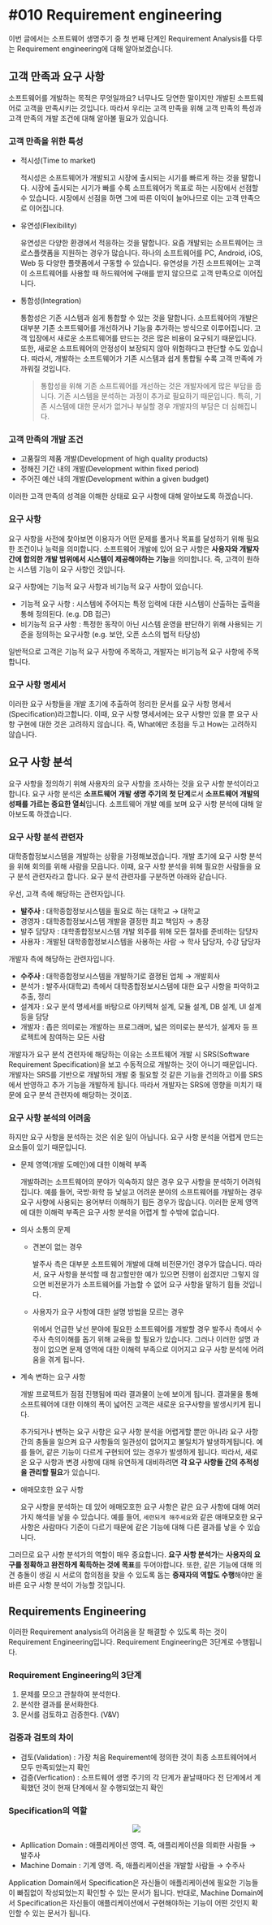 # #010 Requirement engineering

이번 글에서는 소프트웨어 생명주기 중 첫 번째 단계인 Requirement Analysis를 다루는 Requirement engineering에 대해 알아보겠습니다.

## 고객 만족과 요구 사항

소프트웨어를 개발하는 목적은 무엇일까요? 너무나도 당연한 말이지만 개발된 소프트웨어로 고객을 만족시키는 것입니다. 따라서 우리는 고객 만족을 위해 고객 만족의 특성과 고객 만족의 개발 조건에 대해 알아볼 필요가 있습니다.

### 고객 만족을 위한 특성

- 적시성(Time to market)
    
    적시성은 소프트웨어가 개발되고 시장에 출시되는 시기를 빠르게 하는 것을 말합니다. 시장에 출시되는 시기가 빠를 수록 소프트웨어가 목표로 하는 시장에서 선점할 수 있습니다. 시장에서 선점을 하면 그에 따른 이익이 늘어나므로 이는 고객 만족으로 이어집니다.
    
- 유연성(Flexibility)
    
    유연성은 다양한 환경에서 적응하는 것을 말합니다. 요즘 개발되는 소프트웨어는 크로스플랫폼을 지원하는 경우가 많습니다. 하나의 소프트웨어를 PC, Android, iOS, Web 등 다양한 플랫폼에서 구동할 수 있습니다. 유연성을 가진 소프트웨어는 고객이 소프트웨어를 사용할 때 하드웨어에 구애를 받지 않으므로 고객 만족으로 이어집니다.
    
- 통합성(Integration)
    
    통합성은 기존 시스템과 쉽게 통합할 수 있는 것을 말합니다. 소프트웨어의 개발은 대부분 기존 소프트웨어를 개선하거나 기능을 추가하는 방식으로 이루어집니다. 고객 입장에서 새로운 소프트웨어를 만드는 것은 많은 비용이 요구되기 때문입니다. 또한, 새로운 소프트웨어의 안정성이 보장되지 않아 위험하다고 판단할 수도 있습니다. 따라서, 개발하는 소프트웨어가 기존 시스템과 쉽게 통합될 수록 고객 만족에 가까워질 것입니다.
    
    > 통합성을 위해 기존 소프트웨어를 개선하는 것은 개발자에게 많은 부담을 줍니다. 기존 시스템을 분석하는 과정이 추가로 필요하기 때문입니다. 특히, 기존 시스템에 대한 문서가 없거나 부실할 경우 개발자의 부담은 더 심해집니다.
    > 

### 고객 만족의 개발 조건

- 고품질의 제품 개발(Development of high quality products)
- 정해진 기간 내의 개발(Development within fixed period)
- 주어진 예산 내의 개발(Development within a given budget)

이러한 고객 만족의 성격을 이해한 상태로 요구 사항에 대해 알아보도록 하겠습니다.

### 요구 사항

요구 사항을 사전에 찾아보면 이용자가 어떤 문제를 풀거나 목표를 달성하기 위해 필요한 조건이나 능력을 의미합니다. 소프트웨어 개발에 있어 요구 사항은 **사용자와 개발자 간에 합의한 개발 범위에서 시스템이 제공해야하는 기능**을 의미합니다. 즉, 고객이 원하는 시스템 기능이 요구 사항인 것입니다.

요구 사항에는 기능적 요구 사항과 비기능적 요구 사항이 있습니다.

- 기능적 요구 사항 : 시스템에 주어지는 특정 입력에 대한 시스템이 산출하는 출력을 통해 정의된다. (e.g. DB 접근)
- 비기능적 요구 사항 : 특정한 동작이 아닌 시스템 운영을 판단하기 위해 사용되는 기준을 정의하는 요구사항 (e.g. 보안, 오픈 소스의 법적 타당성)

일반적으로 고객은 기능적 요구 사항에 주목하고, 개발자는 비기능적 요구 사항에 주목합니다.

### 요구 사항 명세서

이러한 요구 사항들을 개발 초기에 추출하여 정리한 문서를 요구 사항 명세서(Specification)라고합니다. 이때, 요구 사항 명세서에는 요구 사항만 있을 뿐 요구 사항 구현에 대한 것은 고려하지 않습니다. 즉, What에만 초점을 두고 How는 고려하지 않습니다.

## 요구 사항 분석

요구 사항을 정의하기 위해 사용자의 요구 사항을 조사하는 것을 요구 사항 분석이라고 합니다. 요구 사항 분석은 **소프트웨어 개발 생명 주기의 첫 단계**로서 **소프트웨어 개발의 성패를 가르는 중요한 열쇠**입니다. 소프트웨어 개발 예를 보며 요구 사항 분석에 대해 알아보도록 하겠습니다.

### 요구 사항 분석 관련자

대학종합정보시스템을 개발하는 상황을 가정해보겠습니다. 개발 초기에 요구 사항 분석을 위해 회의를 위해 사람을 모읍니다. 이때, 요구 사항 분석을 위해 필요한 사람들을 요구 분석 관련자라고 합니다. 요구 분석 관련자를 구분하면 아래와 같습니다.

우선, 고객 측에 해당하는 관련자입니다.

- **발주사** : 대학종합정보시스템을 필요로 하는 대학교 → 대학교
- 경영자 : 대학종합정보시스템 개발을 결정한 최고 책임자 → 총장
- 발주 담당자 : 대학종합정보시스템 개발 외주를 위해 모든 절차를 준비하는 담당자
- 사용자 : 개발된 대학종합정보시스템을 사용하는 사람 → 학사 담당자, 수강 담당자

개발자 측에 해당하는 관련자입니다.

- **수주사** : 대학종합정보시스템을 개발하기로 결졍된 업체 → 개발회사
- 분석가 : 발주사(대학교) 측에서 대학종합정보시스템에 대한 요구 사항을 파악하고 추출, 정리
- 설계자 : 요구 분석 명세서를 바탕으로 아키텍쳐 설계, 모듈 설계, DB 설계, UI 설계 등을 담당
- 개발자 : 좁은 의미로는 개발하는 프로그래머, 넓은 의미로는 분석가, 설계자 등 프로젝트에 참여하는 모든 사람

개발자가 요구 분석 견련자에 해당하는 이유는 소프트웨어 개발 시 SRS(Software Requirement Specification)을 보고 수동적으로 개발하는 것이 아니기 때문입니다. 개발자는 SRS를 기반으로 개발하되 개발 중 필요할 것 같은 기능을 건의하고 이를 SRS에서 반영하고 추가 기능을 개발하게 됩니다. 따라서 개발자는 SRS에 영향을 미치기 때문에 요구 분석 관련자에 해당하는 것이죠.

### 요구 사항 분석의 어려움

하지만 요구 사항을 분석하는 것은 쉬운 일이 아닙니다. 요구 사항 분석을 어렵게 만드는 요소들이 있기 때문입니다.

- 문제 영역(개발 도메인)에 대한 이해력 부족
    
    개발하려는 소프트웨어의 분야가 익숙하지 않은 경우 요구 사항을 분석하기 어려워집니다. 예를 들어, 국방·화학 등 낯설고 어려운 분야의 소프트웨어를 개발하는 경우 요구 사항에 사용되는 용어부터 이해하기 힘든 경우가 많습니다. 이러한 문제 영역에 대한 이해력 부족은 요구 사항 분석을 어렵게 할 수밖에 없습니다.
    
- 의사 소통의 문제
    - 견본이 없는 경우
        
        발주사 측은 대부분 소프트웨어 개발에 대해 비전문가인 경우가 많습니다. 따라서, 요구 사항을 분석할 때 참고할만한 예가 있으면 진행이 쉽겠지만 그렇지 않으면 비전문가가 소프트웨어를 가늠할 수 없어 요구 사항을 말하기 힘들 것입니다.
        
    - 사용자가 요구 사항에 대한 설명 방법을 모르는 경우
        
        위에서 언급한 낯선 분야에 필요한 소프트웨어를 개발할 경우 발주사 측에서 수주사 측의이해를 돕기 위해 교육을 할 필요가 있습니다. 그러나 이러한 설명 과정이 없으면 문제 영역에 대한 이해력 부족으로 이어지고 요구 사항 분석에 어려움을 겪게 됩니다.
        
- 계속 변하는 요구 사항
    
    개발 프로젝트가 점점 진행됨에 따라 결과물이 눈에 보이게 됩니다. 결과물을 통해 소프트웨어에 대한 이해의 폭이 넓어진 고객은 새로운 요구사항을 발생시키게 됩니다.
    
    추가되거나 변하는 요구 사항은 요구 사항 분석을 어렵게할 뿐만 아니라 요구 사항간의 충돌을 일으켜 요구 사항들의 일관성이 없어지고 불일치가 발생하게됩니다. 예를 들어, 같은 기능이 다르게 구현되어 있는 경우가 발생하게 됩니다. 따라서, 새로운 요구 사항과 변경 사항에 대해 유연하게 대비하려면 **각 요구 사항들 간의 추적성을 관리할 필요**가 있습니다.
    
- 애매모호한 요구 사항
    
    요구 사항을 분석하는 데 있어 애매모호한 요구 사항은 같은 요구 사항에 대해 여러가지 해석을 낳을 수 있습니다. 예를 들어, `세련되게 해주세요`와 같은 애매모호한 요구 사항은 사람마다 기준이 다르기 때문에 같은 기능에 대해 다른 결과를 낳을 수 있습니다.
    

그러므로 요구 사항 분석가의 역할이 매우 중요합니다. **요구 사항 분석가**는 **사용자의 요구를 정확하고 완전하게 획득하는 것에 목표**를 두어야합니다. 또한, 같은 기능에 대해 의견 충돌이 생길 시 서로의 합의점을 찾을 수 있도록 돕는 **중재자의 역할도 수행**해야만 올바른 요구 사항 분석이 가능할 것입니다.

## Requirements Engineering

이러한 Requirement analysis의 어려움을 잘 해결할 수 있도록 하는 것이 Requirement Engineering입니다. Requirement Engineering은 3단계로 수행됩니다.

### Requirement Engineering의 3단계

1. 문제를 모으고 관찰하여 분석한다.
2. 분석한 결과를 문서화한다.
3. 문서를 검토하고 검증한다. (V&V)

### 검증과 검토의 차이

- 검토(Validation) : 가장 처음 Requirement에 정의한 것이 최종 소프트웨어에서 모두 만족되었는지 확인
- 검증(Verfication) : 소프트웨어 생명 주기의 각 단계가 끝날때마다 전 단계에서 계획했던 것이 현재 단계에서 잘 수행되었는지 확인

### Specification의 역할

<p align="center"><img src="../../images/Software engineering/%23010%20Requirement%20engineering/Untitled.png"></p>

- Apllication Domain : 애플리케이션 영역. 즉, 애플리케이션을 의뢰한 사람들 → 발주사
- Machine Domain : 기계 영역. 즉, 애플리케이션을 개발할 사람들 → 수주사

Application Domain에서 Specification은 자신들이 애플리케이션에 필요한 기능들이 빠짐없이 작성되었는지 확인할 수 있는 문서가 됩니다. 반대로, Machine Domain에서 Specification은 자신들이 애플리케이션에서 구현해야하는 기능이 어떤 것인지 확인할 수 있는 문서가 됩니다.